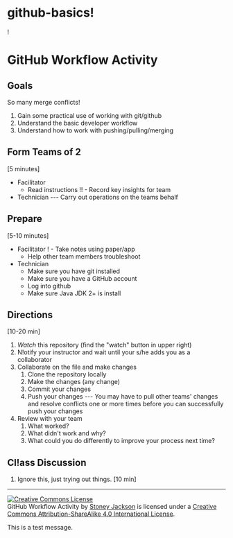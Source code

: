 # github-basics!
!
# GitHub Workflow Activity

## Goals
So many merge conflicts!

1. Gain some practical use of working with git/github
2. Understand the basic developer workflow
3. Understand how to work with pushing/pulling/merging

## Form Teams of 2
[5 minutes]

- Facilitator
    - Read instructions
 !!   - Record key insights for team
- Technician --- Carry out operations on the teams behalf

## Prepare
[5-10 minutes]

- Facilitator
   ! - Take notes using paper/app
    - Help other team members troubleshoot
- Technician
    - Make sure you have git installed
    - Make sure you have a GitHub account
    - Log into github
    - Make sure Java JDK 2+ is install

## Directions
[10-20 min]

1. _Watch_ this repository (find the "watch" button in upper right)
2. N!otify your instructor and wait until your s/he adds you as a collaborator
3. Collaborate on the file and make changes
    1. Clone the repository locally
    2. Make the changes (any change)
    3. Commit your changes
    4. Push your changes --- You may have to pull other teams' changes and
       resolve conflicts one or more times before you can successfully push your
       changes
4. Review with your team
    1. What worked? 
    2. What didn't work and why?
    3. What could you do differently to improve your process next time?

## Cl!ass Discussion
1. Ignore this, just trying out things. 
[10 min]

---------
<footer>
<a rel="license" href="http://creativecommons.org/licenses/by-sa/4.0/"><img
  alt="Creative Commons License" style="border-width:0"
  src="https://i.creativecommons.org/l/by-sa/4.0/88x31.png" /></a><br /><span
  xmlns:dct="http://purl.org/dc/terms/" property="dct:title">GitHub Workflow
  Activity</span> by <a xmlns:cc="http://creativecommons.org/ns#"
  href="https://github.com/StoneyJackson" property="cc:attributionName"
  rel="cc:attributionURL">Stoney Jackson</a> is licensed under a <a
  rel="license" href="http://creativecommons.org/licenses/by-sa/4.0/">Creative
  Commons Attribution-ShareAlike 4.0 International License</a>.
</footer>


This is a test message.
